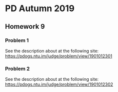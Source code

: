 # PD Autumn 2019
## Homework 9
### Problem 1
See the description about at the following site:
https://pdogs.ntu.im/judge/problem/view/1901012301

### Problem 2
See the description about at the following site:
https://pdogs.ntu.im/judge/problem/view/1901012302

